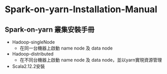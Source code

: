 # Spark-on-yarn-Installation-Manual
## Spark-on-yarn 叢集安裝手冊
* Hadoop-singleNode
  + 在同一台機器上啟動 name node 及 data node
* Hadoop-distributed
  + 在不同台機器上啟動 name node 及 data node，並以yarn實現資源管理
* Scala2.12.2安裝
